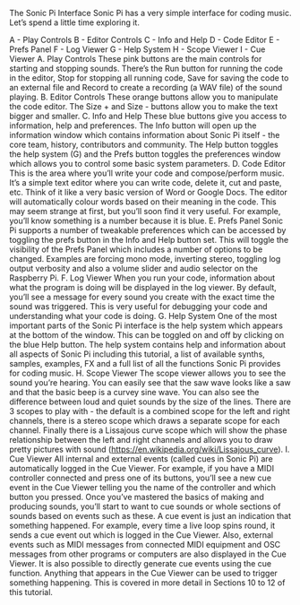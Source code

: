 The Sonic Pi Interface 
Sonic Pi has a very simple interface for coding music. Let’s spend a little time exploring it. 

A - Play Controls 
B - Editor Controls 
C - Info and Help 
D - Code Editor 
E - Prefs Panel 
F - Log Viewer 
G - Help System 
H - Scope Viewer 
I - Cue Viewer 
A. Play Controls 
These pink buttons are the main controls for starting and stopping sounds. There’s the Run button for running the code in the editor, Stop for stopping all running code, Save for saving the code to an external file and Record to create a recording (a WAV file) of the sound playing. 
B. Editor Controls 
These orange buttons allow you to manipulate the code editor. The Size + and Size - buttons allow you to make the text bigger and smaller. 
C. Info and Help 
These blue buttons give you access to information, help and preferences. The Info button will open up the information window which contains information about Sonic Pi itself - the core team, history, contributors and community. The Help button toggles the help system (G) and the Prefs button toggles the preferences window which allows you to control some basic system parameters. 
D. Code Editor 
This is the area where you’ll write your code and compose/perform music. It’s a simple text editor where you can write code, delete it, cut and paste, etc. Think of it like a very basic version of Word or Google Docs. The editor will automatically colour words based on their meaning in the code. This may seem strange at first, but you’ll soon find it very useful. For example, you’ll know something is a number because it is blue. 
E. Prefs Panel 
Sonic Pi supports a number of tweakable preferences which can be accessed by toggling the prefs button in the Info and Help button set. This will toggle the visibility of the Prefs Panel which includes a number of options to be changed. Examples are forcing mono mode, inverting stereo, toggling log output verbosity and also a volume slider and audio selector on the Raspberry Pi. 
F. Log Viewer 
When you run your code, information about what the program is doing will be displayed in the log viewer. By default, you’ll see a message for every sound you create with the exact time the sound was triggered. This is very useful for debugging your code and understanding what your code is doing. 
G. Help System 
One of the most important parts of the Sonic Pi interface is the help system which appears at the bottom of the window. This can be toggled on and off by clicking on the blue Help button. The help system contains help and information about all aspects of Sonic Pi including this tutorial, a list of available synths, samples, examples, FX and a full list of all the functions Sonic Pi provides for coding music. 
H. Scope Viewer 
The scope viewer allows you to see the sound you’re hearing. You can easily see that the saw wave looks like a saw and that the basic beep is a curvey sine wave. You can also see the difference between loud and quiet sounds by the size of the lines. There are 3 scopes to play with - the default is a combined scope for the left and right channels, there is a stereo scope which draws a separate scope for each channel. Finally there is a Lissajous curve scope which will show the phase relationship between the left and right channels and allows you to draw pretty pictures with sound (https://en.wikipedia.org/wiki/Lissajous_curve). 
I. Cue Viewer 
All internal and external events (called cues in Sonic Pi) are automatically logged in the Cue Viewer. For example, if you have a MIDI controller connected and press one of its buttons, you’ll see a new cue event in the Cue Viewer telling you the name of the controller and which button you pressed. Once you’ve mastered the basics of making and producing sounds, you’ll start to want to cue sounds or whole sections of sounds based on events such as these. A cue event is just an indication that something happened. For example, every time a live loop spins round, it sends a cue event out which is logged in the Cue Viewer. Also, external events such as MIDI messages from connected MIDI equipment and OSC messages from other programs or computers are also displayed in the Cue Viewer. It is also possible to directly generate cue events using the cue function. Anything that appears in the Cue Viewer can be used to trigger something happening. This is covered in more detail in Sections 10 to 12 of this tutorial. 
